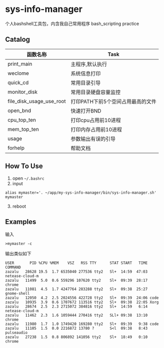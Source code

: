 # sys-info-manager
个人bashshell工具包，内含我自己常用程序
bash_scripting practice

## Catalog

函数名称 | Task | 
---------|----------
 print_main | 主程序,默认执行
 weclome | 系统信息打印
 quick_cd | 常用目录引导
 monitor_disk | 常用目录硬盘容量监控
 file_disk_usage_use_root | 打印PATH下前5个空间占用最高的文件
 open_bnd | 快速打开BND
 cpu_top_ten | 打印cpu占用前10进程
 mem_top_ten | 打印内存占用前10进程
 usage | 参数输出有误的引导
 forhelp | 帮助文档

 ## How To Use

 1. open `~/.bashrc`
 2. input
 ```
alias mymaster='. ~/app/my-sys-info-manager/bin/sys-info-manager.sh'
mymaster
 ```
 3. reboot

 ## Examples

输入
 ```
 >mymaster -c
 ```
输出类似如下
 ```
 USER       PID %CPU %MEM    VSZ   RSS TTY      STAT START   TIME COMMAND
zazalu   28628 19.5  1.7 6535040 277536 tty2   Sl+  14:59  47:03 netease-cloud-m
zazalu   11499  5.0  0.6 559296 107620 tty2    Sl+  09:39  28:17 chrome
zazalu   11081  4.5  1.7 4247764 283288 tty2   Sl+  09:38  25:27 gnome-shell
zazalu   12050  4.2  2.5 2024556 422728 tty2   Sl+  09:39  24:06 code
zazalu   10935  3.9  0.6 1707672 113516 tty2   Sl+  09:38  22:05 Xorg
zazalu   28674  2.5  2.3 2715072 384816 tty2   Sl+  14:59   6:14 netease-cloud-m
zazalu   11462  2.3  1.6 1059444 270416 tty2   SLl+ 09:38  13:10 chrome
zazalu   11980  1.7  1.0 1749420 169280 tty2   Sl+  09:39   9:38 code
zazalu   11105  1.5  0.0 2216872 13780 ?       S<l  09:38   8:43 pulseaudio
zazalu   27238  1.5  0.8 806892 141056 tty2    Sl+  18:49   0:10 chrome
 ```
    


 
